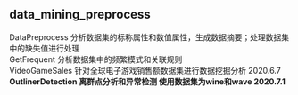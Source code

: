 ## data_mining_preprocess  
DataPreprocess 分析数据集的标称属性和数值属性，生成数据摘要；处理数据集中的缺失值进行处理  
GetFrequent 分析数据集中的频繁模式和关联规则  
VideoGameSales 针对全球电子游戏销售额数据集进行数据挖掘分析 2020.6.7  
**OutlinerDetection 离群点分析和异常检测 使用数据集为wine和wave 2020.7.1**
